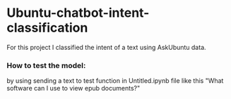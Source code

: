 # Ubuntu-chatbot-intent-classification
For this project I classified the intent of a text using AskUbuntu data.
### How to test the model:
by using sending a text to test function in Untitled.ipynb file like this "What software can I use to view epub documents?"

